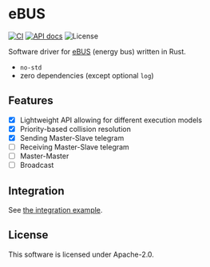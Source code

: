 # eBUS

[![CI](https://github.com/torkleyy/ebus/actions/workflows/ci.yml/badge.svg)](https://github.com/torkleyy/ebus/actions/workflows/ci.yml)
[![API docs](https://img.shields.io/badge/API%20docs-blue)](https://github.io/torkleyy/ebus/energy_bus/index.html)
![License](https://img.shields.io/github/license/torkleyy/ebus)

Software driver for [eBUS] (energy bus) written in Rust.

[eBUS]: https://ebus-wiki.org/lib/exe/fetch.php/ebus/spec_prot_12_v1_3_1_e.pdf

* `no-std`
* zero dependencies (except optional `log`)

## Features

* [x] Lightweight API allowing for different execution models
* [x] Priority-based collision resolution
* [x] Sending Master-Slave telegram
* [ ] Receiving Master-Slave telegram
* [ ] Master-Master
* [ ] Broadcast

## Integration

See [the integration example](examples/integration.rs).

## License

This software is licensed under Apache-2.0.
